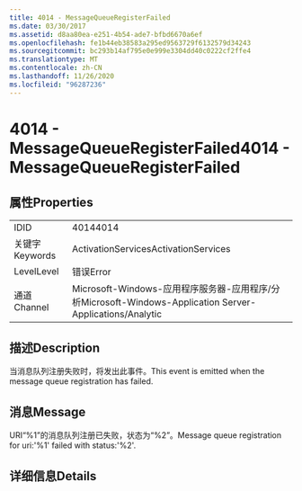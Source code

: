 ```yaml
---
title: 4014 - MessageQueueRegisterFailed
ms.date: 03/30/2017
ms.assetid: d8aa80ea-e251-4b54-ade7-bfbd6670a6ef
ms.openlocfilehash: fe1b44eb38583a295ed9563729f6132579d34243
ms.sourcegitcommit: bc293b14af795e0e999e3304dd40c0222cf2ffe4
ms.translationtype: MT
ms.contentlocale: zh-CN
ms.lasthandoff: 11/26/2020
ms.locfileid: "96287236"
---
```

# <a name="4014---messagequeueregisterfailed"></a><span data-ttu-id="e42eb-102">4014 - MessageQueueRegisterFailed</span><span class="sxs-lookup"><span data-stu-id="e42eb-102">4014 - MessageQueueRegisterFailed</span></span>

## <a name="properties"></a><span data-ttu-id="e42eb-103">属性</span><span class="sxs-lookup"><span data-stu-id="e42eb-103">Properties</span></span>  
  
|||  
|-|-|  
|<span data-ttu-id="e42eb-104">ID</span><span class="sxs-lookup"><span data-stu-id="e42eb-104">ID</span></span>|<span data-ttu-id="e42eb-105">4014</span><span class="sxs-lookup"><span data-stu-id="e42eb-105">4014</span></span>|  
|<span data-ttu-id="e42eb-106">关键字</span><span class="sxs-lookup"><span data-stu-id="e42eb-106">Keywords</span></span>|<span data-ttu-id="e42eb-107">ActivationServices</span><span class="sxs-lookup"><span data-stu-id="e42eb-107">ActivationServices</span></span>|  
|<span data-ttu-id="e42eb-108">Level</span><span class="sxs-lookup"><span data-stu-id="e42eb-108">Level</span></span>|<span data-ttu-id="e42eb-109">错误</span><span class="sxs-lookup"><span data-stu-id="e42eb-109">Error</span></span>|  
|<span data-ttu-id="e42eb-110">通道</span><span class="sxs-lookup"><span data-stu-id="e42eb-110">Channel</span></span>|<span data-ttu-id="e42eb-111">Microsoft-Windows-应用程序服务器-应用程序/分析</span><span class="sxs-lookup"><span data-stu-id="e42eb-111">Microsoft-Windows-Application Server-Applications/Analytic</span></span>|  
  
## <a name="description"></a><span data-ttu-id="e42eb-112">描述</span><span class="sxs-lookup"><span data-stu-id="e42eb-112">Description</span></span>  

 <span data-ttu-id="e42eb-113">当消息队列注册失败时，将发出此事件。</span><span class="sxs-lookup"><span data-stu-id="e42eb-113">This event is emitted when the message queue registration has failed.</span></span>  
  
## <a name="message"></a><span data-ttu-id="e42eb-114">消息</span><span class="sxs-lookup"><span data-stu-id="e42eb-114">Message</span></span>  

 <span data-ttu-id="e42eb-115">URI“%1”的消息队列注册已失败，状态为“%2”。</span><span class="sxs-lookup"><span data-stu-id="e42eb-115">Message queue registration for uri:'%1' failed with status:'%2'.</span></span>  
  
## <a name="details"></a><span data-ttu-id="e42eb-116">详细信息</span><span class="sxs-lookup"><span data-stu-id="e42eb-116">Details</span></span>
